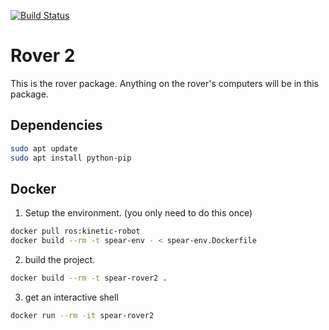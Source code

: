 [![Build Status](https://travis-ci.org/UofA-SPEAR/rover2.svg?branch=master)](https://travis-ci.org/UofA-SPEAR/rover2)
# Rover 2
This is the rover package. Anything on the rover's computers will be in this package.

## Dependencies
```bash
sudo apt update
sudo apt install python-pip
```

## Docker

1. Setup the environment. (you only need to do this once)
```bash
docker pull ros:kinetic-robot
docker build --rm -t spear-env - < spear-env.Dockerfile
```

2. build the project.
```bash
docker build --rm -t spear-rover2 .
```

3. get an interactive shell
```bash
docker run --rm -it spear-rover2
```
